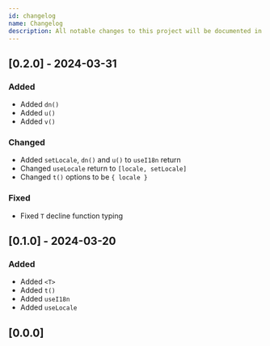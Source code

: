 ```yaml
---
id: changelog
name: Changelog
description: All notable changes to this project will be documented in this file.
---
```


## [0.2.0] - 2024-03-31

### Added

- Added `dn()`
- Added `u()`
- Added `v()`

### Changed

- Added `setLocale`, `dn()` and `u()` to `useI18n` return
- Changed `useLocale` return to `[locale, setLocale]`
- Changed `t()` options to be `{ locale }`

### Fixed

- Fixed `T` decline function typing

## [0.1.0] - 2024-03-20

### Added

- Added `<T>`
- Added `t()`
- Added `useI18n`
- Added `useLocale`

## [0.0.0]
